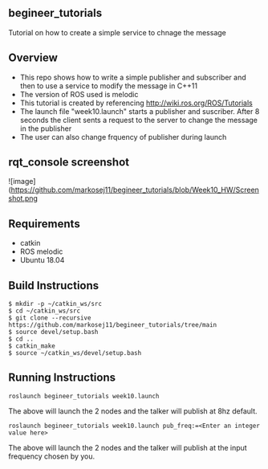 ## begineer_tutorials
Tutorial on how to create a simple service to chnage the message

## Overview
* This repo shows how to write a simple publisher and subscriber and then to use a service to modify the message in C++11
* The version of ROS used is melodic
* This tutorial is created by referencing http://wiki.ros.org/ROS/Tutorials
* The launch file "week10.launch" starts a publisher and suscriber. After
  8 seconds  the client sents a request to the server to change the message in the publisher
* The user can also change frquency of publisher during launch

## rqt_console screenshot
![image](https://github.com/markosej11/begineer_tutorials/blob/Week10_HW/Screenshot.png

## Requirements
* catkin
* ROS melodic
* Ubuntu 18.04

## Build Instructions
```
$ mkdir -p ~/catkin_ws/src
$ cd ~/catkin_ws/src
$ git clone --recursive https://github.com/markosej11/begineer_tutorials/tree/main
$ source devel/setup.bash
$ cd ..
$ catkin_make
$ source ~/catkin_ws/devel/setup.bash
```

## Running Instructions
```
roslaunch begineer_tutorials week10.launch 
```
The above will launch the 2 nodes and the talker will publish at 8hz default. 
```
roslaunch begineer_tutorials week10.launch pub_freq:=<Enter an integer value here>
```
The above will launch the 2 nodes and the talker will publish at the input frequency chosen by you.


 
